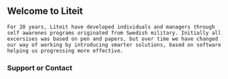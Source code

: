 ## Welcome to Liteit

`For 20 years, Liteit have developed individuals and managers through self awarenes programs originated from Swedish military. Initially all excersises was based on pen and papers, but over time we have changed our way of working by introducing smarter solutions, based on software helping us progressing more effective.`



### Support or Contact


